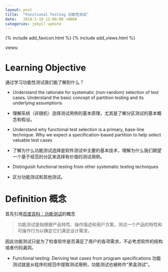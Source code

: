 ```yaml
---
layout: post
title:  "Functional Testing 功能性测试"
date:   2018-1-19 12:00:00 +0000
categories: jekyll update
---
```

{% include add_favicon.html %}
{% include add_views.html %}

<span id="busuanzi_container_page_pv">
   views: <span id="busuanzi_value_page_pv"></span>
</span> 

# **Learning Objective**
通过学习功能性测试我们能了解到什么？

- Understand the rationale for systematic (non-random) selection of test cases. Understand the basic concept of partition testing and its underlying assumptions
- 理解系统（非随机）选择测试用例的基本原理，尤其是了解分区测试的基本概念和假设。

- Understand why functional test selection is a primary, base-line technique. Why we expect a specification-based partition to help select valuable test cases
- 了解为什么功能测试选择是软件测试中主要的基本技术，理解为什么我们期望一个基于规范的分区来选择有价值的测试用例。

- Distinguish functional testing from other systematic testing techniques
- 区分功能测试和其他测试。

# **Definition 概念**

首先引用[百度百科：功能测试](https://baike.baidu.com/item/%E5%8A%9F%E8%83%BD%E6%B5%8B%E8%AF%95/10921202?fr=aladdin)的概念
> 功能测试是指根据产品特性、操作描述和用户方案，测试一个产品的特性和可操作行为以确定它们满足设计需求。

因此功能测试只是为了检查软件是否满足了用户的各项需求，不必考虑软件的结构或者代码漏洞。

- Functional testing: Deriving test cases from program specifications 功能测试就是从程序的规范中提取测试用例，功能测试也被称作“黑盒测试”。

